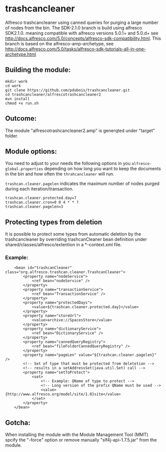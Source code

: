 # trashcancleaner
Alfresco trashcancleaner using canned queries for purging a large number of nodes from the bin. The  SDK-2.1.0 branch is 
build using alfresco SDK2.1.0. meaning compatible with alfresco versions 5.0.1+ and 5.0.d+ see http://docs.alfresco.com/5.0/concepts/alfresco-sdk-compatibility.html.
This branch is based on the alfresco-amp-archetype, see http://docs.alfresco.com/5.0/tasks/alfresco-sdk-tutorials-all-in-one-archetype.html

## Building the module:

```
mkdir work
cd work
git clone https://github.com/pdubois/trashcancleaner.git
cd trashcancleaner/alfrescotrashcancleaner2
mvn install
chmod +x run.sh
```

## Outcome:
The module "alfrescotrashcancleaner2.amp" is generqted under "target" folder.

## Module options:

You need to adjust to your needs the following options in you `alfresco-global.properties` depending on how long you want to keep the documents in the bin and how often the `thrahcancleaner` will run.

`trashcan.cleaner.pagelen` indicates the maximum number of nodes purged during each iteration/transaction.

```
trashcan.cleaner.protected.day=7
trashcan.cleaner.cron=0 0 4 * * ?
trashcan.cleaner.pagelen=3
```
## Protecting types from deletion

It is possible to protect some types from  automatic deletion by the trashcancleaner by overriding trashcanCleaner bean definition under 
shared/classes/alfresco/extention in a *-context.xml file.


### Example:

```
	<bean id="trashcanCleaner" class="org.alfresco.trashcan.cleaner.TrashcanCleaner">
		<property name="nodeService">
			<ref bean="nodeService" />
		</property>
		<property name="transactionService">
			<ref bean="TransactionService" />
		</property>
		<property name="protectedDays">
			<value>${trashcan.cleaner.protected.day}</value>
		</property>
		<property name="storeUrl">
			<value>archive://SpacesStore</value>
		</property>
		<property name="dictionaryService">
			<ref bean="DictionaryService" />
		</property>
		<property name="cannedQueryRegistry">
			<ref bean="fileFolderCannedQueryRegistry" />
		</property>
		<property name="pageLen" value="${trashcan.cleaner.pagelen}" />
		<!-- Set of type that must be protected from deletetion -->
		<!-- results in a setAddressSet(java.util.Set) call -->
		<property name="setToProtect">
			<set>
			    <!-- Example: QName of type to protect -->
			    <!-- Long version of the prefix QName must be used -->
				<value>{http://www.alfresco.org/model/site/1.0}site</value>
			</set>
		</property>
	</bean>
```



## Gotcha:
When installing the module with the Module Management Tool (MMT) spcify the "-force" option or remove manually "slf4j-api-1.7.5.jar" from the module.

 

 